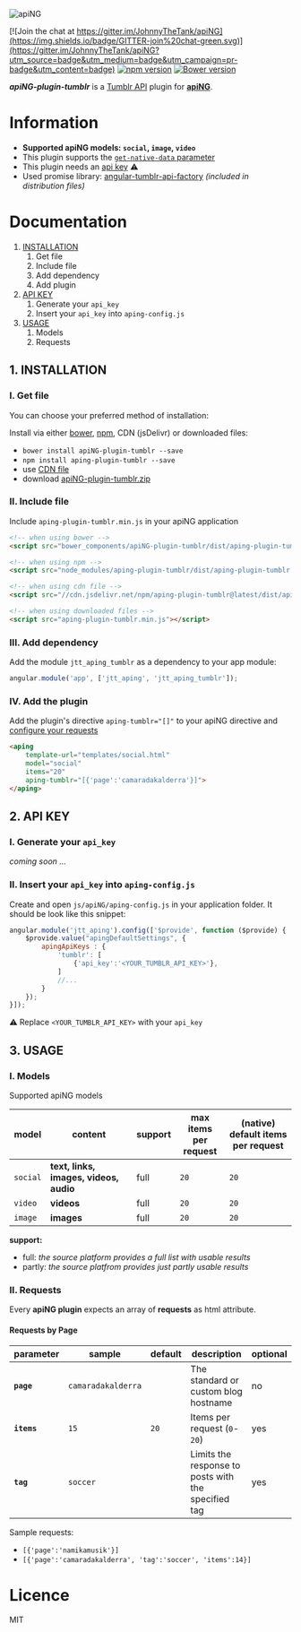 [logo]: http://aping.io/logo/320/aping-plugin.png "apiNG Plugin"
![apiNG][logo]

[![Join the chat at https://gitter.im/JohnnyTheTank/apiNG](https://img.shields.io/badge/GITTER-join%20chat-green.svg)](https://gitter.im/JohnnyTheTank/apiNG?utm_source=badge&utm_medium=badge&utm_campaign=pr-badge&utm_content=badge)
[![npm version](https://badge.fury.io/js/aping-plugin-tumblr.svg)](https://badge.fury.io/js/aping-plugin-tumblr)
[![Bower version](https://badge.fury.io/bo/apiNG-plugin-tumblr.svg)](https://badge.fury.io/bo/apiNG-plugin-tumblr)

**_apiNG-plugin-tumblr_** is a [Tumblr API](https://www.tumblr.com/docs/en/api/v2) plugin for [**apiNG**](https://github.com/JohnnyTheTank/apiNG).

# Information
* **Supported apiNG models: `social`, `image`, `video`**
* This plugin supports the [`get-native-data` parameter](https://aping.readme.io/docs/advanced#parameters)
* This plugin needs an [api key](#2-api-key) :warning:
* Used promise library: [angular-tumblr-api-factory](https://github.com/JohnnyTheTank/angular-tumblr-api-factory) _(included in distribution files)_

# Documentation

1. [INSTALLATION](#1-installation)
    1. Get file
    2. Include file
    3. Add dependency
    4. Add plugin
2. [API KEY](#2-api-key)
    1. Generate your `api_key`
    2. Insert your `api_key` into `aping-config.js`
3. [USAGE](#3-usage)
    1. Models
    2. Requests

## 1. INSTALLATION

### I. Get file
You can choose your preferred method of installation:

Install via either [bower](http://bower.io/), [npm](https://www.npmjs.com/), CDN (jsDelivr) or downloaded files:

* `bower install apiNG-plugin-tumblr --save`
* `npm install aping-plugin-tumblr --save`
* use [CDN file](https://www.jsdelivr.com/projects/aping.plugin-tumblr)
* download [apiNG-plugin-tumblr.zip](https://github.com/JohnnyTheTank/apiNG-plugin-tumblr/zipball/master)

### II. Include file
Include `aping-plugin-tumblr.min.js` in your apiNG application

```html
<!-- when using bower -->
<script src="bower_components/apiNG-plugin-tumblr/dist/aping-plugin-tumblr.min.js"></script>

<!-- when using npm -->
<script src="node_modules/aping-plugin-tumblr/dist/aping-plugin-tumblr.min.js"></script>

<!-- when using cdn file -->
<script src="//cdn.jsdelivr.net/npm/aping-plugin-tumblr@latest/dist/aping-plugin-tumblr.min.js"></script>

<!-- when using downloaded files -->
<script src="aping-plugin-tumblr.min.js"></script>
```

### III. Add dependency
Add the module `jtt_aping_tumblr` as a dependency to your app module:
```js
angular.module('app', ['jtt_aping', 'jtt_aping_tumblr']);
```

### IV. Add the plugin
Add the plugin's directive `aping-tumblr="[]"` to your apiNG directive and [configure your requests](#ii-requests)
```html
<aping
    template-url="templates/social.html"
    model="social"
    items="20"
    aping-tumblr="[{'page':'camaradakalderra'}]">
</aping>
```

## 2. API KEY

### I. Generate your `api_key`
_coming soon ..._

### II. Insert your `api_key` into `aping-config.js`
Create and open `js/apiNG/aping-config.js` in your application folder. It should be look like this snippet:
```js
angular.module('jtt_aping').config(['$provide', function ($provide) {
    $provide.value("apingDefaultSettings", {
        apingApiKeys : {
            'tumblr': [
                {'api_key':'<YOUR_TUMBLR_API_KEY>'},
            ]
            //...
        }
    });
}]);
```

:warning: Replace `<YOUR_TUMBLR_API_KEY>` with your `api_key`

## 3. USAGE

### I. Models
Supported apiNG models

|  model   | content | support | max items<br>per request | (native) default items<br>per request |
|----------|---------|---------|--------|---------|
| `social` | **text, links, images, videos, audio** | full    | `20`   | `20`   |
| `video`  | **videos** | full    | `20`   | `20`   |
| `image`  | **images** | full    | `20`   | `20`   |

**support:**
* full: _the source platform provides a full list with usable results_
* partly: _the source platfrom provides just partly usable results_


### II. Requests
Every **apiNG plugin** expects an array of **requests** as html attribute.

#### Requests by Page
|  parameter  | sample | default | description | optional |
|----------|---------|---------|---------|---------|
| **`page`** | `camaradakalderra` |  | The standard or custom blog hostname  | no |
| **`items`**  | `15` | `20` | Items per request (`0`-`20`) |  yes  |
| **`tag`** | `soccer` |  | Limits the response to posts with the specified tag | yes |

Sample requests:
* `[{'page':'namikamusik'}]`
* `[{'page':'camaradakalderra', 'tag':'soccer', 'items':14}]`

# Licence
MIT

